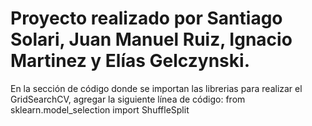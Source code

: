 # Proyecto realizado por Santiago Solari, Juan Manuel Ruiz, Ignacio Martinez y Elías Gelczynski.
En la sección de código donde se importan las librerias para realizar el GridSearchCV, agregar la siguiente línea de código:
from sklearn.model_selection import ShuffleSplit
